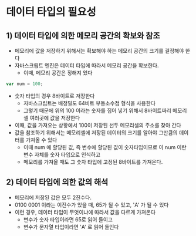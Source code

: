 # 데이터 타입의 필요성
## 1) 데이터 타입에 의한 메모리 공간의 확보와 참조
- 메모리에 값을 저장하기 위해서는 확보해야 하는 메모리 공간의 크기를 결정해야 한다
- 자바스크릡트 엔진은 데이터 타입에 따라서 메모리 공간을 확보한다.
  - 이때, 메모리 공간은 정해져 있다
```typescript
var num = 100;
```
- 숫자 타입의 경우 8바이트로 저장한다
  - 자바스크립트는 배정밀도 64비트 부동소수점 형식을 사용한다
  - 그렇기 때문에 위의 100 이라는 숫자를 집어 넣기 위해서 8바이트짜리 메모리 셀 여러곳에 값을 저장한다
- 이때, 값을 가져오는 상황에서 100이 저장된 선두 메모리셀의 주소를 찾아 간다
- 값을 참조하기 위해서는 메모리셀에 저장된 데이터의 크기를 알아야 그만큼의 데이터를 가져올 수 있다
  - 이때 num 에 할당된 값, 즉 변수에 할당된 값이 숫자타입이므로 이 num 이란 변수 자체를 숫자 타입으로 인식하고
  - 메모리를 가져올 때도 그 숫자 타입에 고정된 8바이트를 가져온다.
  
## 2) 데이터 타입에 의한 값의 해석
- 메모리에 저장된 값은 모두 2진수다.
- 0100 0001 이라는 이진수가 있을 때, 65가 될 수 있고, 'A' 가 될 수 있다
- 이런 경우, 데이터 타입이 무엇이냐에 따라서 값을 다르게 가져온다
  - 변수가 숫자 타입이라면 65로 읽어 들이고
  - 변수가 문자열 타입이라면 'A' 로 읽어 들인다


  